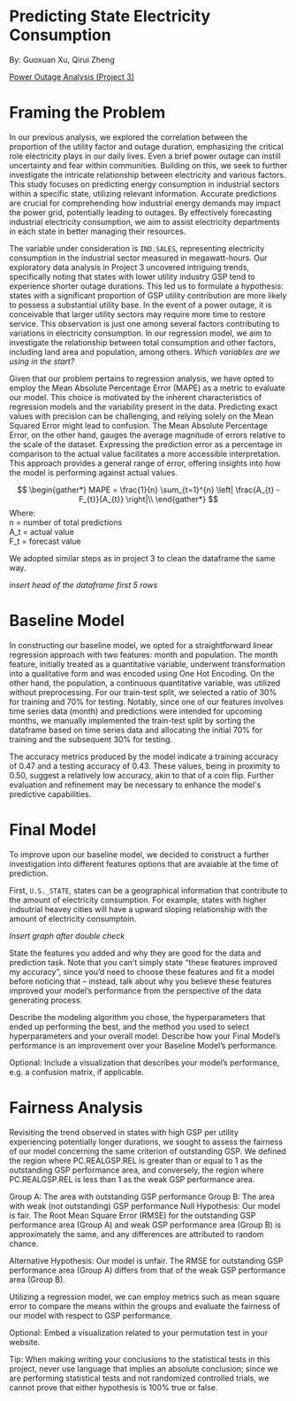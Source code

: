# Predicting State Electricity Consumption
By: Guoxuan Xu, Qirui Zheng

[Power Outage Analysis (Project 3)](https://qz07.github.io/powerOutage-Analysis/)

# Framing the Problem
In our previous analysis, we explored the correlation between the proportion of the utility factor and outage duration, emphasizing the critical role electricity plays in our daily lives. Even a brief power outage can instill uncertainty and fear within communities. Building on this, we seek to further investigate the intricate relationship between electricity and various factors. This study focuses on predicting energy consumption in industrial sectors within a specific state, utilizing relevant information. Accurate predictions are crucial for comprehending how industrial energy demands may impact the power grid, potentially leading to outages. By effectively forecasting industrial electricity consumption, we aim to assist electricity departments in each state in better managing their resources. 

The variable under consideration is `IND.SALES`, representing electricity consumption in the industrial sector measured in megawatt-hours. Our exploratory data analysis in Project 3 uncovered intriguing trends, specifically noting that states with lower utility industry GSP tend to experience shorter outage durations. This led us to formulate a hypothesis: states with a significant proportion of GSP utility contribution are more likely to possess a substantial utility base. In the event of a power outage, it is conceivable that larger utility sectors may require more time to restore service. This observation is just one among several factors contributing to variations in electricity consumption. In our regression model, we aim to investigate the relationship between total consumption and other factors, including land area and population, among others. 
*Which variables are we using in the start?*

Given that our problem pertains to regression analysis, we have opted to employ the Mean Absolute Percentage Error (MAPE) as a metric to evaluate our model. This choice is motivated by the inherent characteristics of regression models and the variability present in the data. Predicting exact values with precision can be challenging, and relying solely on the Mean Squared Error might lead to confusion. The Mean Absolute Percentage Error, on the other hand, gauges the average magnitude of errors relative to the scale of the dataset. Expressing the prediction error as a percentage in comparison to the actual value facilitates a more accessible interpretation. This approach provides a general range of error, offering insights into how the model is performing against actual values.

$$
\begin{gather*}
MAPE = \frac{1}{n} \sum_{t=1}^{n} \left| \frac{A_{t} - F_{t}}{A_{t}} \right|\\
\end{gather*}
$$
Where:  
n = number of total predictions  
A\_t = actual value  
F\_t = forecast value

We adopted similar steps as in project 3 to clean the dataframe the same way. 

*insert head of the dataframe first 5 rows*
# Baseline Model
In constructing our baseline model, we opted for a straightforward linear regression approach with two features: month and population. The month feature, initially treated as a quantitative variable, underwent transformation into a qualitative form and was encoded using One Hot Encoding. On the other hand, the population, a continuous quantitative variable, was utilized without preprocessing. For our train-test split, we selected a ratio of 30% for training and 70% for testing. Notably, since one of our features involves time series data (month) and predictions were intended for upcoming months, we manually implemented the train-test split by sorting the dataframe based on time series data and allocating the initial 70% for training and the subsequent 30% for testing.

The accuracy metrics produced by the model indicate a training accuracy of 0.47 and a testing accuracy of 0.43. These values, being in proximity to 0.50, suggest a relatively low accuracy, akin to that of a coin flip. Further evaluation and refinement may be necessary to enhance the model's predictive capabilities.

# Final Model 

To improve upon our baseline model, we decided to construct a further investigation into different features options that are avaiable at the time of prediction. 

First, `U.S._STATE`, states can be a geographical information that contribute to the amount of electricity consumption. For example, states with higher indsutrial heavey cities will have a upward sloping relationship with the amount of electricity consumptoin. 

*Insert graph after double check*


State the features you added and why they are good for the data and prediction task. Note that you can’t simply state “these features improved my accuracy”, since you’d need to choose these features and fit a model before noticing that – instead, talk about why you believe these features improved your model’s performance from the perspective of the data generating process.

Describe the modeling algorithm you chose, the hyperparameters that ended up performing the best, and the method you used to select hyperparameters and your overall model. Describe how your Final Model’s performance is an improvement over your Baseline Model’s performance.

Optional: Include a visualization that describes your model’s performance, e.g. a confusion matrix, if applicable.

# Fairness Analysis

Revisiting the trend observed in states with high GSP per utility experiencing potentially longer durations, we sought to assess the fairness of our model concerning the same criterion of outstanding GSP. We defined the region where PC.REALGSP.REL is greater than or equal to 1 as the outstanding GSP performance area, and conversely, the region where PC.REALGSP.REL is less than 1 as the weak GSP performance area.

Group A: The area with outstanding GSP performance
Group B: The area with weak (not outstanding) GSP performance
Null Hypothesis: Our model is fair. The Root Mean Square Error (RMSE) for the outstanding GSP performance area (Group A) and weak GSP performance area (Group B) is approximately the same, and any differences are attributed to random chance.

Alternative Hypothesis: Our model is unfair. The RMSE for outstanding GSP performance area (Group A) differs from that of the weak GSP performance area (Group B).

Utilizing a regression model, we can employ metrics such as mean square error to compare the means within the groups and evaluate the fairness of our model with respect to GSP performance.

Optional: Embed a visualization related to your permutation test in your website.

Tip: When making writing your conclusions to the statistical tests in this project, never use language that implies an absolute conclusion; since we are performing statistical tests and not randomized controlled trials, we cannot prove that either hypothesis is 100% true or false.